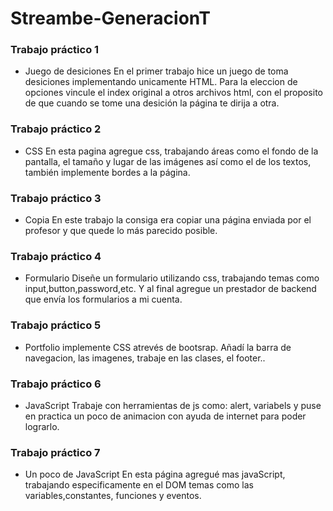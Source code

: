# Streambe-GeneracionT

### Trabajo práctico 1
- Juego de desiciones
En el primer trabajo hice un juego de toma desiciones implementando unicamente HTML. Para la eleccion de opciones vincule el index original a otros archivos html, con el proposito de que cuando se tome una desición la página te dirija a otra.

### Trabajo práctico 2 
- CSS
 En esta pagina agregue css, trabajando áreas como el fondo de la pantalla, el tamaño y lugar de las imágenes así como el de los textos, también implemente bordes a la página.

### Trabajo práctico 3
- Copia
En este trabajo la consiga era copiar una página enviada por el profesor y que quede lo más parecido posible.

### Trabajo práctico 4
- Formulario
  Diseñe un formulario utilizando css, trabajando temas como input,button,password,etc. Y al final agregue un prestador de backend que envía los formularios a mi cuenta.

### Trabajo práctico 5
- Portfolio
implemente CSS atrevés de bootsrap. Añadí la barra de navegacion, las imagenes, trabaje en las clases, el footer..

### Trabajo práctico 6
- JavaScript
  Trabaje con herramientas de js como: alert, variabels y puse en practica un poco de animacion con ayuda de internet para poder lograrlo.

### Trabajo práctico 7
- Un poco de JavaScript
En esta página agregué mas javaScript, trabajando especificamente en el DOM temas como las variables,constantes, funciones y eventos.

